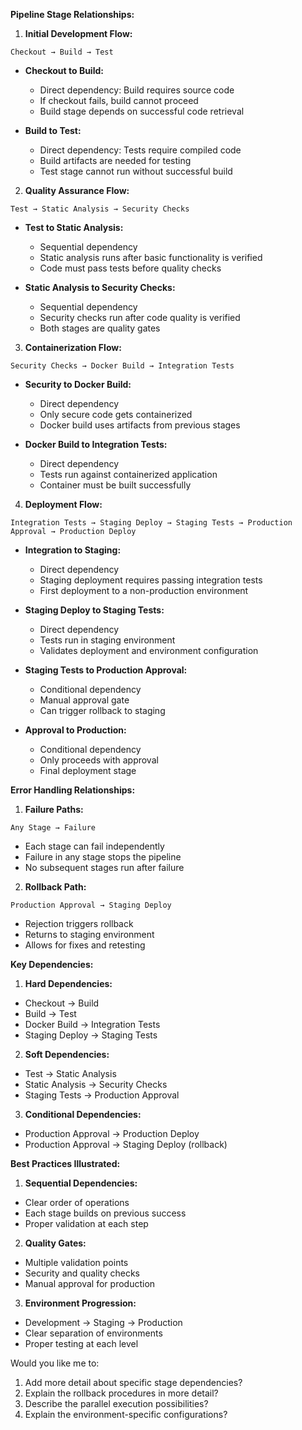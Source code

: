 **Pipeline Stage Relationships:**

1. **Initial Development Flow:**
```
Checkout → Build → Test
```
- **Checkout to Build:**
  - Direct dependency: Build requires source code
  - If checkout fails, build cannot proceed
  - Build stage depends on successful code retrieval

- **Build to Test:**
  - Direct dependency: Tests require compiled code
  - Build artifacts are needed for testing
  - Test stage cannot run without successful build

2. **Quality Assurance Flow:**
```
Test → Static Analysis → Security Checks
```
- **Test to Static Analysis:**
  - Sequential dependency
  - Static analysis runs after basic functionality is verified
  - Code must pass tests before quality checks

- **Static Analysis to Security Checks:**
  - Sequential dependency
  - Security checks run after code quality is verified
  - Both stages are quality gates

3. **Containerization Flow:**
```
Security Checks → Docker Build → Integration Tests
```
- **Security to Docker Build:**
  - Direct dependency
  - Only secure code gets containerized
  - Docker build uses artifacts from previous stages

- **Docker Build to Integration Tests:**
  - Direct dependency
  - Tests run against containerized application
  - Container must be built successfully

4. **Deployment Flow:**
```
Integration Tests → Staging Deploy → Staging Tests → Production Approval → Production Deploy
```
- **Integration to Staging:**
  - Direct dependency
  - Staging deployment requires passing integration tests
  - First deployment to a non-production environment

- **Staging Deploy to Staging Tests:**
  - Direct dependency
  - Tests run in staging environment
  - Validates deployment and environment configuration

- **Staging Tests to Production Approval:**
  - Conditional dependency
  - Manual approval gate
  - Can trigger rollback to staging

- **Approval to Production:**
  - Conditional dependency
  - Only proceeds with approval
  - Final deployment stage

**Error Handling Relationships:**

1. **Failure Paths:**
```
Any Stage → Failure
```
- Each stage can fail independently
- Failure in any stage stops the pipeline
- No subsequent stages run after failure

2. **Rollback Path:**
```
Production Approval → Staging Deploy
```
- Rejection triggers rollback
- Returns to staging environment
- Allows for fixes and retesting

**Key Dependencies:**

1. **Hard Dependencies:**
- Checkout → Build
- Build → Test
- Docker Build → Integration Tests
- Staging Deploy → Staging Tests

2. **Soft Dependencies:**
- Test → Static Analysis
- Static Analysis → Security Checks
- Staging Tests → Production Approval

3. **Conditional Dependencies:**
- Production Approval → Production Deploy
- Production Approval → Staging Deploy (rollback)

**Best Practices Illustrated:**

1. **Sequential Dependencies:**
- Clear order of operations
- Each stage builds on previous success
- Proper validation at each step

2. **Quality Gates:**
- Multiple validation points
- Security and quality checks
- Manual approval for production

3. **Environment Progression:**
- Development → Staging → Production
- Clear separation of environments
- Proper testing at each level

Would you like me to:
1. Add more detail about specific stage dependencies?
2. Explain the rollback procedures in more detail?
3. Describe the parallel execution possibilities?
4. Explain the environment-specific configurations?
